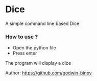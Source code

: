 # Dice
A simple command line based Dice 

### How to use ?

- Open the python file
- Press enter

The program will display a dice

Author: https://github.com/godwin-binoy 